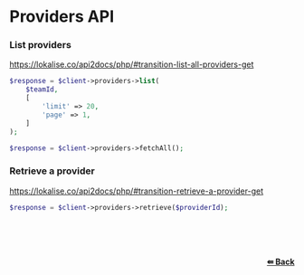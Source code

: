 # Providers API

### List providers
https://lokalise.co/api2docs/php/#transition-list-all-providers-get

```php
$response = $client->providers->list(
    $teamId,
    [
        'limit' => 20,
        'page' => 1,
    ]
);
```

```php
$response = $client->providers->fetchAll();
```

### Retrieve a provider
https://lokalise.co/api2docs/php/#transition-retrieve-a-provider-get

```php
$response = $client->providers->retrieve($providerId);
```


<br/><br/><br/>
<div align='right'>
    <b><a href='/README.md#request'>⇚ Back</a></b>
</div>
<br/>
